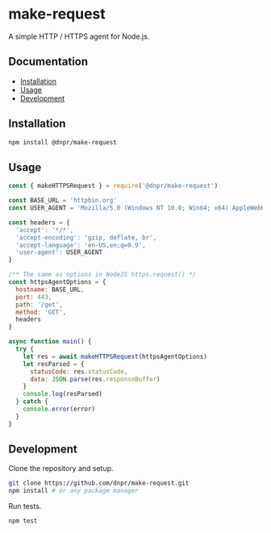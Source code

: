 # make-request

A simple HTTP / HTTPS agent for Node.js.

## Documentation

* [Installation](#Installation)
* [Usage](#Usage)
* [Development](#Development)

## Installation

```bash
npm install @dnpr/make-request
```

## Usage

```javascript
const { makeHTTPSRequest } = require('@dnpr/make-request')

const BASE_URL = 'httpbin.org'
const USER_AGENT = 'Mozilla/5.0 (Windows NT 10.0; Win64; x64) AppleWebKit/537.36 (KHTML, like Gecko) Chrome/74.0.3729.169 Safari/537.36'

const headers = {
  'accept': '*/*',
  'accept-encoding': 'gzip, deflate, br',
  'accept-language': 'en-US,en;q=0.9',
  'user-agent': USER_AGENT
}

/** The same as options in NodeJS https.request() */
const httpsAgentOptions = {
  hostname: BASE_URL,
  port: 443,
  path: '/get',
  method: 'GET',
  headers
}

async function main() {
  try {
    let res = await makeHTTPSRequest(httpsAgentOptions)
    let resParsed = {
      statusCode: res.statusCode,
      data: JSON.parse(res.responseBuffer)
    }
    console.log(resParsed)
  } catch {
    console.error(error)
  }
}
```

## Development

Clone the repository and setup.

```bash
git clone https://github.com/dnpr/make-request.git
npm install # or any package manager
```

Run tests.

```bash
npm test
```